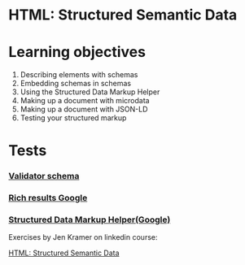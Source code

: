 # HTML: Structured Semantic Data

# Learning objectives
1. Describing elements with schemas
2. Embedding schemas in schemas
3. Using the Structured Data Markup Helper
4. Making up a document with microdata
5. Making up a document with JSON-LD
6. Testing your structured markup

# Tests

### [Validator schema](https://validator.schema.org/)

### [Rich results Google](https://search.google.com/test/rich-results)

### [Structured Data Markup Helper(Google)](https://www.google.com/webmasters/markup-helper/)

Exercises by Jen Kramer on linkedin course:

[HTML: Structured Semantic Data](https://www.linkedin.com/learning/html-structured-semantic-data/)